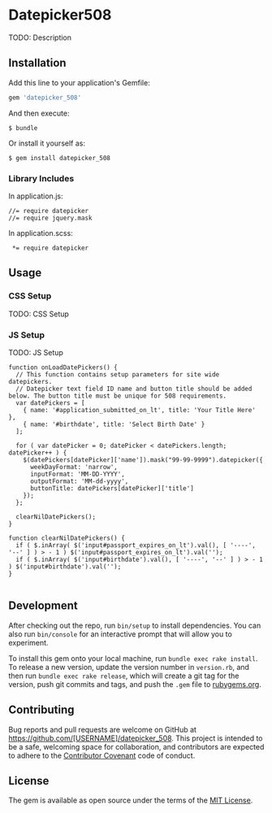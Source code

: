 # Datepicker508

TODO: Description

## Installation

Add this line to your application's Gemfile:

```ruby
gem 'datepicker_508'
```

And then execute:

    $ bundle

Or install it yourself as:

    $ gem install datepicker_508
    
### Library Includes

In application.js:

```
//= require datepicker
//= require jquery.mask
```

In application.scss:

```
 *= require datepicker
```

## Usage


### CSS Setup
TODO: CSS Setup

### JS Setup
TODO: JS Setup
```
function onLoadDatePickers() {
  // This function contains setup parameters for site wide datepickers.
  // Datepicker text field ID name and button title should be added below. The button title must be unique for 508 requirements.
  var datePickers = [
    { name: '#application_submitted_on_lt', title: 'Your Title Here' },
    { name: '#birthdate', title: 'Select Birth Date' }
  ];

  for ( var datePicker = 0; datePicker < datePickers.length; datePicker++ ) {
    $(datePickers[datePicker]['name']).mask("99-99-9999").datepicker({
      weekDayFormat: 'narrow',
      inputFormat: 'MM-DD-YYYY',
      outputFormat: 'MM-dd-yyyy',
      buttonTitle: datePickers[datePicker]['title']
    });
  };

  clearNilDatePickers();
}

function clearNilDatePickers() {
  if ( $.inArray( $('input#passport_expires_on_lt').val(), [ '----', '--' ] ) > - 1 ) $('input#passport_expires_on_lt').val('');
  if ( $.inArray( $('input#birthdate').val(), [ '----', '--' ] ) > - 1 ) $('input#birthdate').val('');
}


```


## Development

After checking out the repo, run `bin/setup` to install dependencies. You can also run `bin/console` for an interactive prompt that will allow you to experiment.

To install this gem onto your local machine, run `bundle exec rake install`. To release a new version, update the version number in `version.rb`, and then run `bundle exec rake release`, which will create a git tag for the version, push git commits and tags, and push the `.gem` file to [rubygems.org](https://rubygems.org).

## Contributing

Bug reports and pull requests are welcome on GitHub at https://github.com/[USERNAME]/datepicker_508. This project is intended to be a safe, welcoming space for collaboration, and contributors are expected to adhere to the [Contributor Covenant](http://contributor-covenant.org) code of conduct.


## License

The gem is available as open source under the terms of the [MIT License](http://opensource.org/licenses/MIT).

